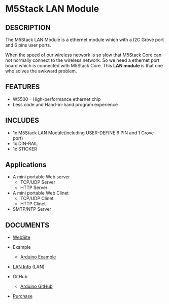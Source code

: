 # M5Stack LAN Module

<!-- [中文](/zh_CN/product_documents/modules/module_btc) | English | [日本語](ja/product_documents/modules/module_btc) -->

## DESCRIPTION

The M5Stack LAN Module is a ethernet module which with a I2C Grove port and 6 pins user ports.

When the speed of our wireless network is so slow that M5Stack Core can not normally connect to the wireless network.
So we need a ethernet port board which is connected with M5Stack Core. This **LAN module** is that one who solves the awkward problem.


## FEATURES

- W5500 - High-performance ethernet chip
- Less code and Hand-in-hand program experience

## INCLUDES

-  1x M5Stack LAN Module(including USER-DEFINE 6 PIN and 1 Grove port)
-  1x DIN-RAIL
-  1x STICKER

## Applications

- A mini portable Web server
  + TCP/UDP Server
  + HTTP Server
- A mini portable Web Clinet
  + TCP/UDP Clinet
  + HTTP Clinet
- SMTP/NTP Server

## DOCUMENTS

-  [WebSite](https://m5stack.com)

-  Example
   + [Arduino Example](https://github.com/m5stack/M5Stack/tree/master/examples/Modules/W5500)

-  [LAN Info](https://www.u-blox.com/zh/product/neo-m8-series) (LAN)

-  GitHub
   + [Arduino GitHub](https://github.com/m5stack/M5Stack)

- [Purchase](https://www.aliexpress.com/store/product/M5Stack-New-Arrival-LAN-Module-with-W5500-Chip-LanProto-Ethernet-convert-Network-Module-Microcontroller-for-Arduino/3226069_32904089417.html)
